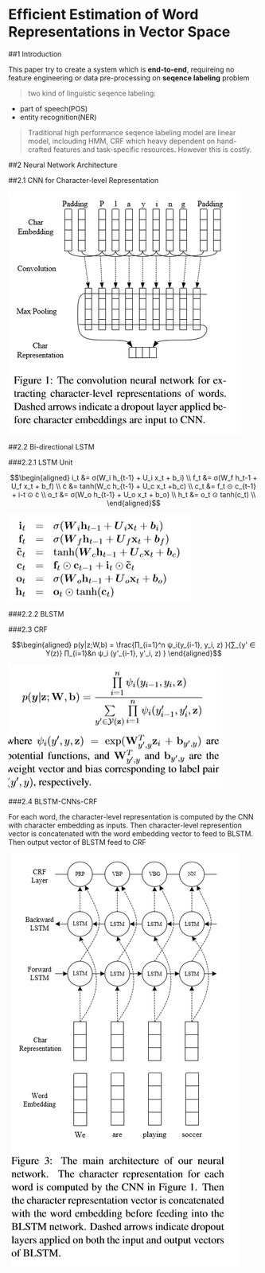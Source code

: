 # Efﬁcient Estimation of Word Representations in Vector Space

##1 Introduction

This paper try to create a system which is **end-to-end**, requireing no feature engineering or data pre-processing on **seqence labeling** problem

>two kind of linguistic seqence labeling:
- part of speech(POS)
- entity recognition(NER)

>Traditional high performance seqence labeling model are linear model, inclouding HMM, CRF which heavy dependent on hand-crafted features and task-specific resources. However this is costly.

##2 Neural Network Architecture

##2.1 CNN for Character-level Representation

![](pics/1.PNG)

##2.2 Bi-directional LSTM

###2.2.1 LSTM Unit

$$\begin{aligned}
    i_t &= σ(W_i h_{t-1} + U_i x_t + b_i) \\
    f_t &= σ(W_f h_t-1 + U_f x_t + b_f) \\
    ̃c &= tanh(W_c h_{t-1} + U_c x_t +b_c) \\
    c_t &= f_t ⊙ c_{t-1} + i-t ⊙ ̃c \\
    o_t &= σ(W_o h_{t-1} + U_o x_t + b_o) \\
    h_t &= o_t ⊙ tanh(c_t) \\
\end{aligned}$$

![](pics/2.PNG)

###2.2.2 BLSTM

###2.3 CRF

$$\begin{aligned}
    p(y|z;W,b) = \frac{∏_{i=1}^n ψ_i(y_{i-1}, y_i, z) }{∑_{y' ∈ Y(z)} ∏_{i=1}&n ψ_i (y'_{i-1}, y'_i, z) }
\end{aligned}$$

![](pics/3.PNG)

###2.4 BLSTM-CNNs-CRF

For each word, the character-level representation is computed by the CNN with character embedding as inputs. Then character-level represention vector is concatenated with the word embedding vector to feed to BLSTM. Then output vector of BLSTM feed to CRF

![](pics/4.PNG)